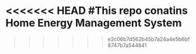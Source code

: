 <<<<<<< HEAD
#This repo conatins Home Energy Management System
=======
>>>>>>> e2c06b7d562b45b7a24a4e5b6bf8747b7a544841
